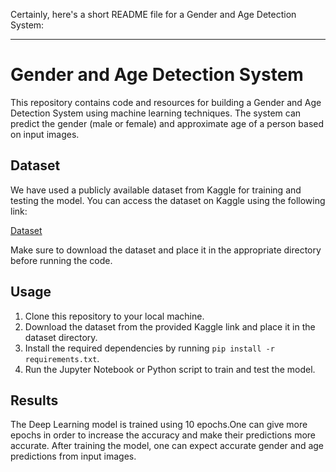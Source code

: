 Certainly, here's a short README file for a Gender and Age Detection System:

---

# Gender and Age Detection System

This repository contains code and resources for building a Gender and Age Detection System using machine learning techniques. The system can predict the gender (male or female) and approximate age of a person based on input images.

## Dataset

We have used a publicly available dataset from Kaggle for training and testing the model. You can access the dataset on Kaggle using the following link:

[Dataset](https://www.kaggle.com/datasets/jangedoo/utkface-new)

Make sure to download the dataset and place it in the appropriate directory before running the code.

## Usage

1. Clone this repository to your local machine.
2. Download the dataset from the provided Kaggle link and place it in the dataset directory.
3. Install the required dependencies by running `pip install -r requirements.txt`.
4. Run the Jupyter Notebook or Python script to train and test the model.

## Results

The Deep Learning model is trained using 10 epochs.One can give more epochs in order to increase the accuracy and make their predictions more accurate. After training the model, one can expect accurate gender and age predictions from input images.

